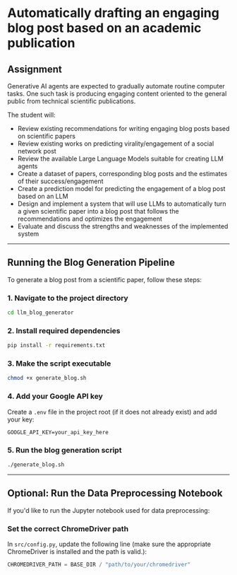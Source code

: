 # Automatically drafting an engaging blog post based on an academic publication

## Assignment

Generative AI agents are expected to gradually automate routine computer tasks. One such task is producing engaging content oriented to the general public from technical scientific publications.

The student will:
- Review existing recommendations for writing engaging blog posts based on scientific papers
- Review existing works on predicting virality/engagement of a social network post
- Review the available Large Language Models suitable for creating LLM agents
- Create a dataset of papers, corresponding blog posts and the estimates of their success/engagement
- Create a prediction model for predicting the engagement of a blog post based on an LLM
- Design and implement a system that will use LLMs to automatically turn a given scientific paper into a blog post that follows the recommendations and optimizes the engagement
- Evaluate and discuss the strengths and weaknesses of the implemented system

---

## Running the Blog Generation Pipeline

To generate a blog post from a scientific paper, follow these steps:

### 1. Navigate to the project directory

```bash
cd llm_blog_generator
```

### 2. Install required dependencies

```bash
pip install -r requirements.txt
```

### 3. Make the script executable

```bash
chmod +x generate_blog.sh
```

### 4. Add your Google API key

Create a `.env` file in the project root (if it does not already exist) and add your key:

```env
GOOGLE_API_KEY=your_api_key_here
```

### 5. Run the blog generation script

```bash
./generate_blog.sh
```

---

## Optional: Run the Data Preprocessing Notebook

If you'd like to run the Jupyter notebook used for data preprocessing:

### Set the correct ChromeDriver path

In `src/config.py`, update the following line (make sure the appropriate ChromeDriver is installed and the path is valid.):

```python
CHROMEDRIVER_PATH = BASE_DIR / "path/to/your/chromedriver"
```